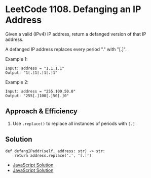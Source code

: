 # LeetCode 1108. Defanging an IP Address
Given a valid (IPv4) IP address, return a defanged version of that IP address.

A defanged IP address replaces every period "." with "[.]".

Example 1:
```
Input: address = "1.1.1.1"
Output: "1[.]1[.]1[.]1"
```
Example 2:
```
Input: address = "255.100.50.0"
Output: "255[.]100[.]50[.]0"
```

## Approach & Efficiency
1. Use `.replace()` to replace all instances of periods with `[.]`

## Solution
```
def defangIPaddr(self, address: str) -> str:
    return address.replace('.', '[.]')
```
- [JavaScript Solution](./defangingIPAddress.js)
- [JavaScript Solution](../../../../javascript/strings/defangingIPAddress/README.md)

 